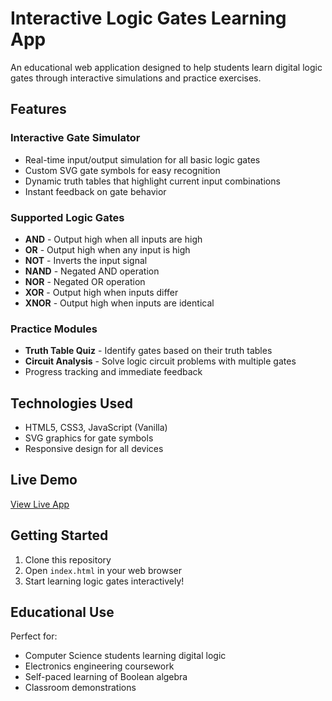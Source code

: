 # Interactive Logic Gates Learning App

An educational web application designed to help students learn digital logic gates through interactive simulations and practice exercises.

## Features

### Interactive Gate Simulator
- Real-time input/output simulation for all basic logic gates
- Custom SVG gate symbols for easy recognition
- Dynamic truth tables that highlight current input combinations
- Instant feedback on gate behavior

### Supported Logic Gates
- **AND** - Output high when all inputs are high
- **OR** - Output high when any input is high  
- **NOT** - Inverts the input signal
- **NAND** - Negated AND operation
- **NOR** - Negated OR operation
- **XOR** - Output high when inputs differ
- **XNOR** - Output high when inputs are identical

### Practice Modules
- **Truth Table Quiz** - Identify gates based on their truth tables
- **Circuit Analysis** - Solve logic circuit problems with multiple gates
- Progress tracking and immediate feedback

## Technologies Used
- HTML5, CSS3, JavaScript (Vanilla)
- SVG graphics for gate symbols
- Responsive design for all devices

## Live Demo
[View Live App](https://shreyas0786.github.io/interactive-logic-gates-learning/)

## Getting Started
1. Clone this repository
2. Open `index.html` in your web browser
3. Start learning logic gates interactively!

## Educational Use
Perfect for:
- Computer Science students learning digital logic
- Electronics engineering coursework
- Self-paced learning of Boolean algebra
- Classroom demonstrations
